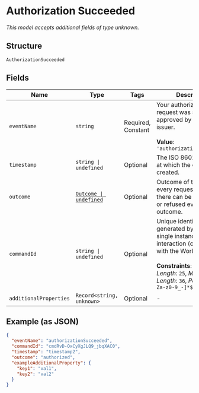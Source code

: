 
# Authorization Succeeded

*This model accepts additional fields of type unknown.*

## Structure

`AuthorizationSucceeded`

## Fields

| Name | Type | Tags | Description |
|  --- | --- | --- | --- |
| `eventName` | `string` | Required, Constant | Your authorization request was successfully approved by the card issuer.<br><br>**Value**: `'authorizationSucceeded'` |
| `timestamp` | `string \| undefined` | Optional | The ISO 8601 date-time at which the event was created. |
| `outcome` | [`Outcome \| undefined`](../../doc/models/outcome.md) | Optional | Outcome of the event. For every requested event there can be a successful or refused event outcome. |
| `commandId` | `string \| undefined` | Optional | Unique identifier generated by us for a single instance of an interaction (command) with the Worldpay API.<br><br>**Constraints**: *Minimum Length*: `25`, *Maximum Length*: `36`, *Pattern*: `^[A-Za-z0-9_-]*$` |
| `additionalProperties` | `Record<string, unknown>` | Optional | - |

## Example (as JSON)

```json
{
  "eventName": "authorizationSucceeded",
  "commandId": "cmdRvD-OxCyXgJLQ9_jbqXAC0",
  "timestamp": "timestamp2",
  "outcome": "authorized",
  "exampleAdditionalProperty": {
    "key1": "val1",
    "key2": "val2"
  }
}
```

